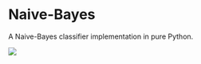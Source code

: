# Naive-Bayes
A Naive-Bayes classifier implementation in pure Python.

<img src="http://latex.codecogs.com/gif.latex?P%28%5Ctext%7Bhigh-accuracy%7D%7C%5Ctext%7Bnaive-bayes%7D%29%20%3D%20%5Ctext%7BSurprisingly%20high%21%7D" />
